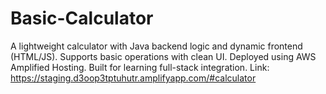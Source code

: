 # Basic-Calculator
A lightweight calculator with Java backend logic and dynamic frontend (HTML/JS). Supports basic operations with clean UI. Deployed using AWS Amplified Hosting. Built for learning full-stack integration.
Link: https://staging.d3oop3tptuhutr.amplifyapp.com/#calculator
